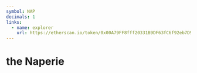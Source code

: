 ```yaml
---
symbol: NAP
decimals: 1
links:
  - name: explorer
    url: https://etherscan.io/token/0x00A79FF8fff20331B9DF63fC6f92eb7D9991C223
---
```


# the Naperie

